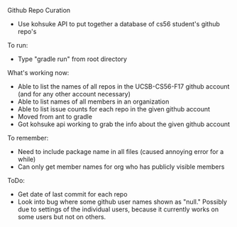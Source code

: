Github Repo Curation

* Use kohsuke API to put together a database of cs56 student's github repo's

To run:
* Type "gradle run" from root directory

What's working now:
* Able to list the names of all repos in the UCSB-CS56-F17 github account (and for any other account necessary)
* Able to list names of all members in an organization
* Able to list issue counts for each repo in the given github account
* Moved from ant to gradle
* Got kohsuke api working to grab the info about the given github account


To remember:
* Need to include package name in all files (caused annoying error for a while)
* Can only get member names for org who has publicly visible members

ToDo:
* Get date of last commit for each repo
* Look into bug where some github user names shown as "null." Possibly due to settings of the individual users, because it currently works on some users but not on others.

